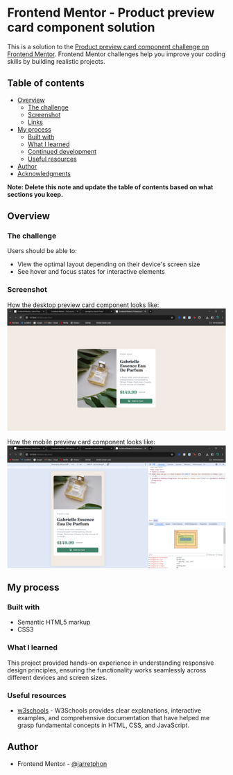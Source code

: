 # Frontend Mentor - Product preview card component solution

This is a solution to the [Product preview card component challenge on Frontend Mentor](https://www.frontendmentor.io/challenges/product-preview-card-component-GO7UmttRfa). Frontend Mentor challenges help you improve your coding skills by building realistic projects. 

## Table of contents

- [Overview](#overview)
  - [The challenge](#the-challenge)
  - [Screenshot](#screenshot)
  - [Links](#links)
- [My process](#my-process)
  - [Built with](#built-with)
  - [What I learned](#what-i-learned)
  - [Continued development](#continued-development)
  - [Useful resources](#useful-resources)
- [Author](#author)
- [Acknowledgments](#acknowledgments)

**Note: Delete this note and update the table of contents based on what sections you keep.**

## Overview

### The challenge

Users should be able to:

- View the optimal layout depending on their device's screen size
- See hover and focus states for interactive elements

### Screenshot

How the desktop preview card component looks like:
![Desktop](./screenshots/Frontend%20Mentor%20_%20Product%20preview%20card%20component%20-%20desktop.png)

How the mobile preview card component looks like:
![Mobile](./screenshots/Frontend%20Mentor%20_%20Product%20preview%20card%20component%20-%20mobile.png)

## My process

### Built with

- Semantic HTML5 markup
- CSS3

### What I learned

This project provided hands-on experience in understanding responsive design principles, ensuring the functionality works seamlessly across different devices and screen sizes. 

### Useful resources

- [w3schools](https://www.w3schools.com/) - W3Schools provides clear explanations, interactive examples, and comprehensive documentation that have helped me grasp fundamental concepts in HTML, CSS, and JavaScript. 

## Author
- Frontend Mentor - [@jarretphon](https://www.frontendmentor.io/profile/jarretphon)




